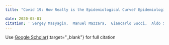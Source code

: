 ```yaml
---
title: "Covid 19: How Really is the Epidemiological Curve? Epidemiological Curve Growth Rate is Less than One"

date: 2020-05-01
citation: ' Sergey Masyagin,  Manuel Mazzara,  Giancarlo Succi,  Aldo Spallone,  Antonio Volpi, &quot;Covid 19: How Really is the Epidemiological Curve? Epidemiological Curve Growth Rate is Less than One.&quot;, 2020.'
---
```

Use [Google Scholar](https://scholar.google.com/scholar?q=Covid+19:+How+Really+is+the+Epidemiological+Curve?+Epidemiological+Curve+Growth+Rate+is+Less+than+One){:target="_blank"} for full citation